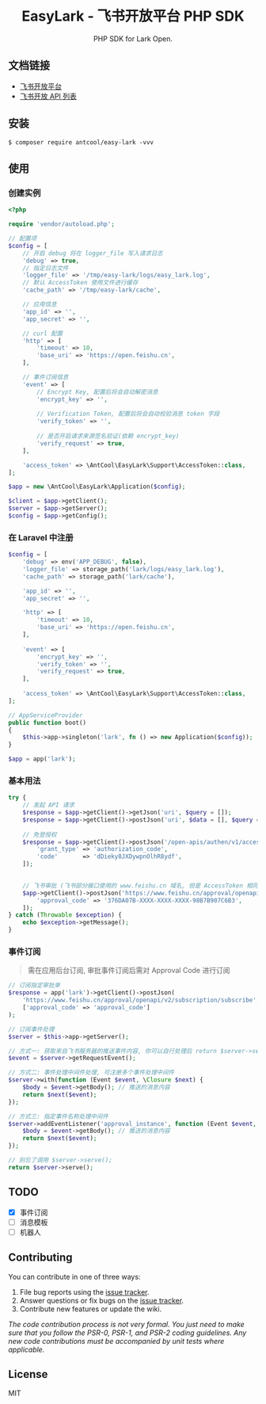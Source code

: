 <h1 align="center"> EasyLark - 飞书开放平台 PHP SDK </h1>

<p align="center"> PHP SDK for Lark Open.</p>

## 文档链接

- [飞书开放平台](https://open.feishu.cn/app)
- [飞书开放 API 列表](https://open.feishu.cn/document/ukTMukTMukTM/uYTM5UjL2ETO14iNxkTN/server-api-list)

## 安装

```shell
$ composer require antcool/easy-lark -vvv
```

## 使用

### 创建实例

```php
<?php

require 'vendor/autoload.php';

// 配置项
$config = [ 
    // 开启 debug 将在 logger_file 写入请求日志
    'debug' => true,
    // 指定日志文件
    'logger_file' => '/tmp/easy-lark/logs/easy_lark.log',
    // 默认 AccessToken 使用文件进行缓存
    'cache_path' => '/tmp/easy-lark/cache',

    // 应用信息
    'app_id' => '',
    'app_secret' => '',

    // curl 配置
    'http' => [
        'timeout' => 10,
        'base_uri' => 'https://open.feishu.cn',
    ],

    // 事件订阅信息
    'event' => [
        // Encrypt Key, 配置后将会自动解密消息
        'encrypt_key' => '',
        
        // Verification Token, 配置后将会自动校验消息 token 字段
        'verify_token' => '',
        
        // 是否开启请求来源签名验证(依赖 encrypt_key)
        'verify_request' => true,
    ],

    'access_token' => \AntCool\EasyLark\Support\AccessToken::class,
];

$app = new \AntCool\EasyLark\Application($config);

$client = $app->getClient();
$server = $app->getServer();
$config = $app->getConfig();
```

### 在 Laravel 中注册

```php
$config = [
    'debug' => env('APP_DEBUG', false),
    'logger_file' => storage_path('lark/logs/easy_lark.log'),
    'cache_path' => storage_path('lark/cache'),

    'app_id' => '',
    'app_secret' => '',

    'http' => [
        'timeout' => 10,
        'base_uri' => 'https://open.feishu.cn',
    ],
    
    'event' => [
        'encrypt_key' => '',
        'verify_token' => '',
        'verify_request' => true,
    ],
    
    'access_token' => \AntCool\EasyLark\Support\AccessToken::class,
]; 

// AppServiceProvider
public function boot()
{
    $this->app->singleton('lark', fn () => new Application($config));
}

$app = app('lark');
```

### 基本用法

```php
try {
    // 发起 API 请求
    $response = $app->getClient()->getJson('uri', $query = []);
    $response = $app->getClient()->postJson('uri', $data = [], $query = []);
    
    // 免登授权
    $response = $app->getClient()->postJson('/open-apis/authen/v1/access_token', [
        'grant_type' => 'authorization_code',
        'code'       => 'dDieky8JXDywpnOlhR8ydf',
    ]);

   
    // 飞书审批 (飞书部分接口使用的 www.feishu.cn 域名, 但是 AccessToken 相同)
    $app->getClient()->postJson('https://www.feishu.cn/approval/openapi/v2/approval/get', [
        'approval_code' => '376DA07B-XXXX-XXXX-XXXX-98B7B907C6B3',
    ]);
} catch (Throwable $exception) {
    echo $exception->getMessage();
}
```

### 事件订阅
> 需在应用后台订阅, 审批事件订阅后需对 Approval Code 进行订阅

```php
// 订阅指定审批单
$response = app('lark')->getClient()->postJson(
    'https://www.feishu.cn/approval/openapi/v2/subscription/subscribe',
    ['approval_code' => 'approval_code']
);

// 订阅事件处理
$server = $this->app->getServer();

// 方式一: 获取来自飞书服务器的推送事件内容, 你可以自行处理后 return $server->serve()
$event = $server->getRequestEvent();

// 方式二: 事件处理中间件处理, 可注册多个事件处理中间件
$server->with(function (Event $event, \Closure $next) {
    $body = $event->getBody(); // 推送的消息内容
    return $next($event);
});

// 方式三: 指定事件名称处理中间件
$server->addEventListener('approval_instance', function (Event $event, \Closure $next) {
    $body = $event->getBody(); // 推送的消息内容
    return $next($event);
});

// 别忘了调用 $server->serve();
return $server->serve();
```

## TODO

- [x] 事件订阅
- [ ] 消息模板
- [ ] 机器人

## Contributing

You can contribute in one of three ways:

1. File bug reports using the [issue tracker](https://github.com/lonquan/easy-lark/issues).
2. Answer questions or fix bugs on the [issue tracker](https://github.com/lonquan/easy-lark/issues).
3. Contribute new features or update the wiki.

_The code contribution process is not very formal. You just need to make sure that you follow the PSR-0, PSR-1, and PSR-2 coding guidelines. Any
new code contributions must be accompanied by unit tests where applicable._

## License

MIT
